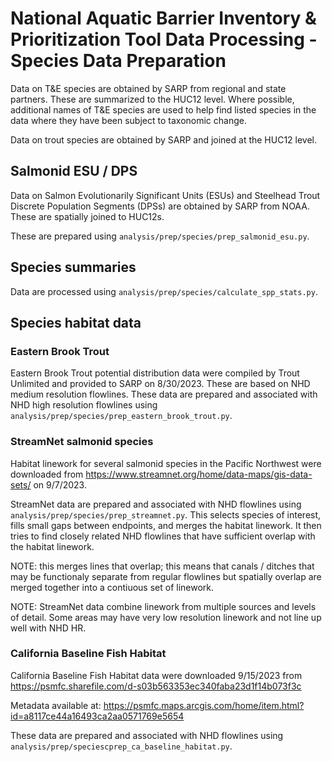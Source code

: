 # National Aquatic Barrier Inventory & Prioritization Tool Data Processing - Species Data Preparation

Data on T&E species are obtained by SARP from regional and state partners. These
are summarized to the HUC12 level. Where possible, additional names of T&E species
are used to help find listed species in the data where they have been subject
to taxonomic change.

Data on trout species are obtained by SARP and joined at the HUC12 level.

## Salmonid ESU / DPS

Data on Salmon Evolutionarily Significant Units (ESUs) and Steelhead Trout
Discrete Population Segments (DPSs) are obtained by SARP from NOAA. These are
spatially joined to HUC12s.

These are prepared using `analysis/prep/species/prep_salmonid_esu.py`.

## Species summaries

Data are processed using `analysis/prep/species/calculate_spp_stats.py`.

## Species habitat data

### Eastern Brook Trout

Eastern Brook Trout potential distribution data were compiled by Trout Unlimited
and provided to SARP on 8/30/2023. These are based on NHD medium resolution
flowlines. These data are prepared and associated with NHD high resolution
flowlines using `analysis/prep/species/prep_eastern_brook_trout.py`.

### StreamNet salmonid species

Habitat linework for several salmonid species in the Pacific Northwest were
downloaded from https://www.streamnet.org/home/data-maps/gis-data-sets/
on 9/7/2023.

StreamNet data are prepared and associated with NHD flowlines using
`analysis/prep/species/prep_streamnet.py`.
This selects species of interest, fills small gaps between endpoints, and merges
the habitat linework. It then tries to find closely related NHD flowlines that
have sufficient overlap with the habitat linework.

NOTE: this merges lines that overlap; this means that canals / ditches that may
be functionaly separate from regular flowlines but spatially overlap are merged
together into a contiuous set of linework.

NOTE: StreamNet data combine linework from multiple sources and levels of detail.
Some areas may have very low resolution linework and not line up well with NHD HR.

### California Baseline Fish Habitat

California Baseline Fish Habitat data were downloaded 9/15/2023 from
https://psmfc.sharefile.com/d-s03b563353ec340faba23d1f14b073f3c

Metadata available at: https://psmfc.maps.arcgis.com/home/item.html?id=a8117ce44a16493ca2aa0571769e5654

These data are prepared and associated with NHD flowlines using
`analysis/prep/speciescprep_ca_baseline_habitat.py`.
